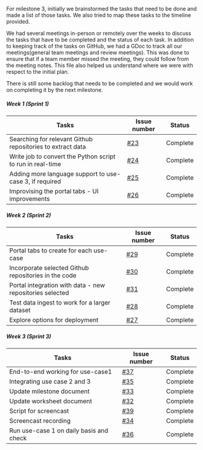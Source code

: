 
For milestone 3, initially we brainstormed the tasks that need to be done and made a list of those tasks. 
We also tried to map these tasks to the timeline provided. 

 We had several meetings in-person or remotely over the weeks to discuss the tasks that have to be completed and the status of each task. In addition to keeping track of the tasks on GitHub, we had a GDoc to track all our meetings(general team meetings and review meetings). This was done to ensure that if a team member missed the meeting, they could follow from the meeting notes. This file also helped us understand where we were with respect to the initial plan. 
 
There is still some backlog that needs to be completed and we would work on completing it by the next milestone.
  
  
  
##### Week 1 (Sprint 1)

Tasks|Issue number|Status
|---|---|---|
Searching for relevant Github repositories to extract data |	[#23](https://github.ncsu.edu/adhaval/csc510-project/issues/23) |Complete
Write job to convert the Python script to run in real-time |	[#24](https://github.ncsu.edu/adhaval/csc510-project/issues/24)|Complete
Adding more language support to use-case 3, if required|	[#25](https://github.ncsu.edu/adhaval/csc510-project/issues/25)|Complete
Improvising the portal tabs - UI improvements	|[#26](https://github.ncsu.edu/adhaval/csc510-project/issues/26)|Complete

##### Week 2 (Sprint 2)

Tasks|Issue number|Status
|---|---|---|
Portal tabs to create for each use-case	|[#29](https://github.ncsu.edu/adhaval/csc510-project/issues/29)| Complete
Incorporate selected Github repositories in the code|[#30](https://github.ncsu.edu/adhaval/csc510-project/issues/30)|Complete
Portal integration with data - new repositories selected	|[#31](https://github.ncsu.edu/adhaval/csc510-project/issues/31)|Complete
Test data ingest to work for a larger dataset|[#28](https://github.ncsu.edu/adhaval/csc510-project/issues/28)|Complete
Explore options for deployment|[#27](https://github.ncsu.edu/adhaval/csc510-project/issues/27)|Complete
##### Week 3 (Sprint 3)

|Tasks|Issue number|Status|
|---|---|---|
|End-to-end working for use-case1|[#37](https://github.ncsu.edu/adhaval/csc510-project/issues/37)|Complete
|Integrating use case 2 and 3|[#35](https://github.ncsu.edu/adhaval/csc510-project/issues/35)|Complete
|Update milestone document	|[#33](https://github.ncsu.edu/adhaval/csc510-project/issues/33)|Complete
|Update worksheet document	|[#32](https://github.ncsu.edu/adhaval/csc510-project/issues/32)|Complete
|Script for screencast	|[#39](https://github.ncsu.edu/adhaval/csc510-project/issues/39)|Complete
|Screencast recording	|[#34](https://github.ncsu.edu/adhaval/csc510-project/issues/34)|Complete
|Run use-case 1 on daily basis and check|[#36](https://github.ncsu.edu/adhaval/csc510-project/issues/36)|Complete
